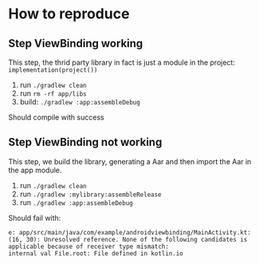 # How to reproduce

## Step ViewBinding working
This step, the thrid party library in fact is just a module in the project: `implementation(project())`

1. run `./gradlew clean`
2. run `rm -rf app/libs`
23. build: `./gradlew :app:assembleDebug`

Should compile with success


## Step ViewBinding not working
This step, we build the library, generating a Aar and then import the Aar in the app module.

1. run `./gradlew clean`
2. run `./gradlew :mylibrary:assembleRelease`
3. run `./gradlew :app:assembleDebug`

Should fail with:

```
e: app/src/main/java/com/example/androidviewbinding/MainActivity.kt: (16, 30): Unresolved reference. None of the following candidates is applicable because of receiver type mismatch: 
internal val File.root: File defined in kotlin.io
```
